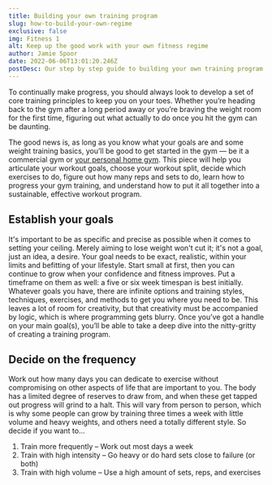 ```yaml
---
title: Building your own training program
slug: how-to-build-your-own-regime
exclusive: false
img: Fitness 1
alt: Keep up the good work with your own fitness regime
author: Jamie Spoor
date: 2022-06-06T13:01:20.246Z
postDesc: Our step by step guide to building your own training program
---
```

To continually make progress, you should always look to develop a set of core training principles to keep you on your toes. Whether you’re heading back to the gym after a long period away or you’re braving the weight room for the first time, figuring out what actually to do once you hit the gym can be daunting.

The good news is, as long as you know what your goals are and some weight training basics, you’ll be good to get started in the gym — be it a commercial gym or [your personal home gym](https://barbend.com/best-home-gyms/). This piece will help you articulate your workout goals, choose your workout split, decide which exercises to do, figure out how many reps and sets to do, learn how to progress your gym training, and understand how to put it all together into a  sustainable, effective workout program. 

## Establish your goals

It's important to be as specific and precise as possible when it comes to setting your ceiling. Merely aiming to lose weight won't cut it; it's not a goal, just an idea, a desire. Your goal needs to be exact, realistic, within your limits and befitting of your lifestyle. Start small at first, then you can continue to grow when your confidence and fitness improves. Put a timeframe on them as well: a five or six week timespan is best initially. 
Whatever goals you have, there are infinite options and training styles, techniques, exercises, and methods to  get you where you need to be. This leaves a lot of room for creativity, but that creativity must be accompanied by logic, which is where programming gets blurry. Once you’ve got a handle on your main goal(s), you’ll be able to take a deep dive into the nitty-gritty of creating a training program.

## Decide on the frequency

Work out how many days you can dedicate to exercise without compromising on other aspects of life that are important to you. The body has a limited degree of reserves to draw from, and when these get tapped out progress will grind to a halt. This will vary from person to person, which is why some people can grow by training three times a week with little volume and heavy weights, and others need a totally different style. So decide if you want to...

1. Train more frequently – Work out most days a week
2. Train with high intensity – Go heavy or do hard sets close to failure (or both)
3. Train with high volume – Use a high amount of sets, reps, and exercises